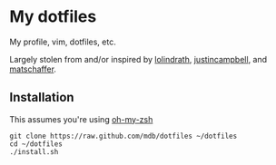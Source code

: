 # My dotfiles

My profile, vim, dotfiles, etc.

Largely stolen from and/or inspired by [lolindrath](https://github.com/lolindrath), [justincampbell](https://github.com/justincampbell), and [matschaffer](https://github.com/matschaffer).

## Installation

This assumes you're using [oh-my-zsh](https://github.com/robbyrussell/oh-my-zsh)

```
git clone https://raw.github.com/mdb/dotfiles ~/dotfiles
cd ~/dotfiles
./install.sh
```
